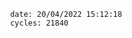 

                date: 20/04/2022 15:12:18
                cycles: 21840

                         
